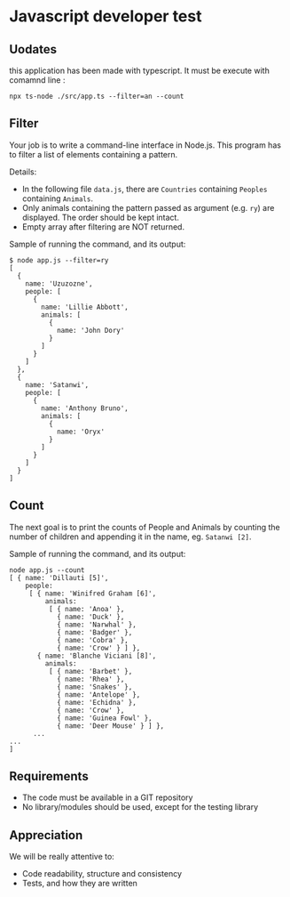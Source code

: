 # Javascript developer test

## Uodates 

this application has been made with typescript.
It must be execute with comamnd line : 

```shell js
npx ts-node ./src/app.ts --filter=an --count 
```


## Filter

Your job is to write a command-line interface in Node.js. 
This program has to filter a list of elements containing a pattern.

Details:
- In the following file `data.js`, there are `Countries` containing `Peoples` containing `Animals`.
- Only animals containing the pattern passed as argument (e.g. `ry`) are displayed. The order should be kept intact.
- Empty array after filtering are NOT returned.

Sample of running the command, and its output:

```shell script
$ node app.js --filter=ry
[
  {
    name: 'Uzuzozne',
    people: [
      {
        name: 'Lillie Abbott',
        animals: [
          {
            name: 'John Dory'
          }
        ]
      }
    ]
  },
  {
    name: 'Satanwi',
    people: [
      {
        name: 'Anthony Bruno',
        animals: [
          {
            name: 'Oryx'
          }
        ]
      }
    ]
  }
]
```

## Count

The next goal is to print the counts of People and Animals by counting the number of children and appending it in the name, eg. `Satanwi [2]`.

Sample of running the command, and its output:

```shell script
node app.js --count
[ { name: 'Dillauti [5]',
    people:
     [ { name: 'Winifred Graham [6]',
         animals:
          [ { name: 'Anoa' },
            { name: 'Duck' },
            { name: 'Narwhal' },
            { name: 'Badger' },
            { name: 'Cobra' },
            { name: 'Crow' } ] },
       { name: 'Blanche Viciani [8]',
         animals:
          [ { name: 'Barbet' },
            { name: 'Rhea' },
            { name: 'Snakes' },
            { name: 'Antelope' },
            { name: 'Echidna' },
            { name: 'Crow' },
            { name: 'Guinea Fowl' },
            { name: 'Deer Mouse' } ] },
      ...
...
]
```

## Requirements

- The code must be available in a GIT repository
- No library/modules should be used, except for the testing library

## Appreciation

We will be really attentive to:

- Code readability, structure and consistency
- Tests, and how they are written
